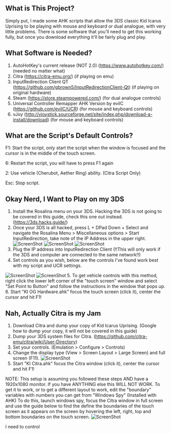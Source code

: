 ## What is This Project?
Simply put, I made some AHK scripts that allow the 3DS classic Kid Icarus Uprising to be playing with mouse and keyboard or dual analogue, with very little problems. There is some software that you'll need to get this working fully, but once you download everything it'll be fairly plug and play.

## What Software is Needed?
1. AutoHotKey's current release (NOT 2.0) (https://www.autohotkey.com/) (needed no matter what)
2. Citra (https://citra-emu.org/) (if playing on emu)
3. InputRedirection Client QT (https://github.com/gbrown5/InputRedirectionClient-Qt) (if playing on original hardware)
4. Steam (https://store.steampowered.com/) (for dual analogue controls)
5. Universal Controller Remapper AHK Version by evilC (https://github.com/evilC/UCR) (for mouse and keyboard controls)
6. vJoy (http://vjoystick.sourceforge.net/site/index.php/download-a-install/download) (for mouse and keyboard controls)

## What are the Script's Default Controls?
F1: Start the script, only start the script when the window is focused and the cursor is in the middle of the touch screen.

6: Restart the script, you will have to press F1 again

2: Use vehicle (Cherubot, Aether Ring) ability. (Citra Script Only)

Esc: Stop script.

## Okay Nerd, I Want to Play on my 3DS
1. Install the Rosalina menu on your 3DS. Hacking the 3DS is not going to be covered in this guide, check this one out instead. (https://3ds.hacks.guide/)
2. Once your 3DS is all hacked, press L + DPad Down + Select and navigate the Rosalina Menu > Miscellaneous options > Start InputRedirection, take note of the IP Address in the upper right.
![ScreenShot](https://i.imgur.com/gaoecOh.png)
![ScreenShot](https://i.imgur.com/OGdBkNG.png)
![ScreenShot](https://i.imgur.com/7gUwrFB.png)
3. Plug the IP address into InputRedirection Client (!!This will only work if the 3DS and computer are connected to the same network!!)
4. Set controls as you wish, below are the controls I've found work best with my script and UCR settings.

![ScreenShot](https://i.imgur.com/MlT0VxV.png)
![ScreenShot](https://i.imgur.com/fpgzdnt.png)
5. To get vehicle controls with this method, right click the lower left corner of the "touch screen" window and select "Set Point to Button" and follow the instructions in the window that pops up.
6. Start "KI OG Hardware.ahk" focus the touch screen (click it), center the cursor and hit F1!

## Nah, Actually Citra is my Jam
1. Download Citra and dump your copy of Kid Icarus Uprising. (Google how to dump your copy, it will not be covered in this guide)
2. Dump your 3DS system files for Citra. (https://github.com/citra-emu/citra/wiki/User-Directory)
3. Set your controls. (Emulation > Configure > Controls)
4. Change the display type (View > Screen Layout > Large Screen) and full screen (F11).
![ScreenShot](https://i.imgur.com/RJXsoiD.png)
5. Start "KI Citra.ahk" focus the Citra window (click it), center the cursor and hit F1!

NOTE: This setup is assuming you followed these steps AND have a 1920x1080 monitor. If you have ANYTHING else this WILL NOT WORK. To get it to work, or to get a different layout to work, edit the "boundary" variables with numbers you can get from "Windows Spy" (Installed with AHK) To do this, launch windows spy, focus the Citra window in full screen and use the guide below to find the define the boundaries of the touch screen as it appears on the screen by hovering the left, right, top and bottom boundaries on the touch screen.
![ScreenShot](https://i.imgur.com/CHaBj4D.png)

I need to control 
